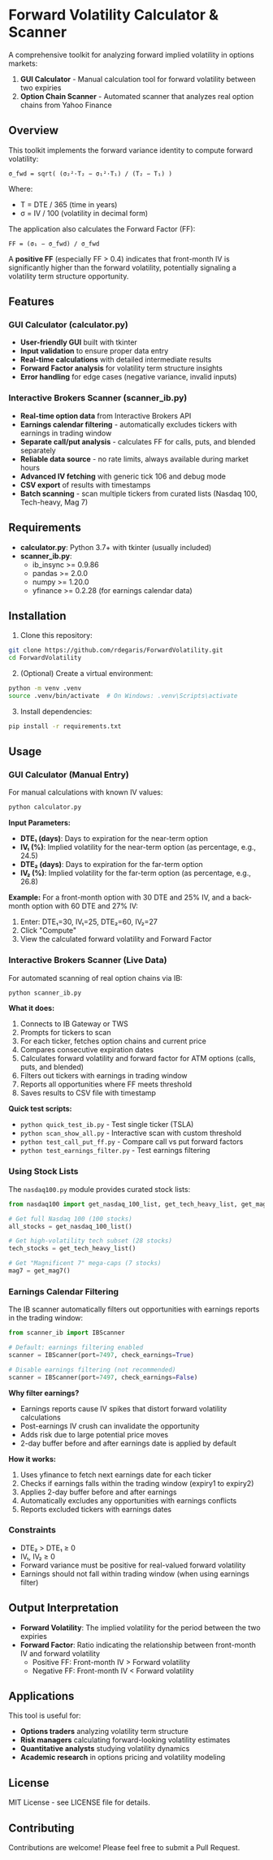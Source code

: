 # Forward Volatility Calculator & Scanner

A comprehensive toolkit for analyzing forward implied volatility in options markets:
1. **GUI Calculator** - Manual calculation tool for forward volatility between two expiries
2. **Option Chain Scanner** - Automated scanner that analyzes real option chains from Yahoo Finance

## Overview

This toolkit implements the forward variance identity to compute forward volatility:

```
σ_fwd = sqrt( (σ₂²·T₂ − σ₁²·T₁) / (T₂ − T₁) )
```

Where:
- T = DTE / 365 (time in years)
- σ = IV / 100 (volatility in decimal form)

The application also calculates the Forward Factor (FF):
```
FF = (σ₁ − σ_fwd) / σ_fwd
```

A **positive FF** (especially FF > 0.4) indicates that front-month IV is significantly higher than the forward volatility, potentially signaling a volatility term structure opportunity.

## Features

### GUI Calculator (calculator.py)
- **User-friendly GUI** built with tkinter
- **Input validation** to ensure proper data entry
- **Real-time calculations** with detailed intermediate results
- **Forward Factor analysis** for volatility term structure insights
- **Error handling** for edge cases (negative variance, invalid inputs)

### Interactive Brokers Scanner (scanner_ib.py)
- **Real-time option data** from Interactive Brokers API
- **Earnings calendar filtering** - automatically excludes tickers with earnings in trading window
- **Separate call/put analysis** - calculates FF for calls, puts, and blended separately
- **Reliable data source** - no rate limits, always available during market hours
- **Advanced IV fetching** with generic tick 106 and debug mode
- **CSV export** of results with timestamps
- **Batch scanning** - scan multiple tickers from curated lists (Nasdaq 100, Tech-heavy, Mag 7)

## Requirements

- **calculator.py**: Python 3.7+ with tkinter (usually included)
- **scanner_ib.py**: 
  - ib_insync >= 0.9.86
  - pandas >= 2.0.0
  - numpy >= 1.20.0
  - yfinance >= 0.2.28 (for earnings calendar data)

## Installation

1. Clone this repository:
```bash
git clone https://github.com/rdegaris/ForwardVolatility.git
cd ForwardVolatility
```

2. (Optional) Create a virtual environment:
```bash
python -m venv .venv
source .venv/bin/activate  # On Windows: .venv\Scripts\activate
```

3. Install dependencies:
```bash
pip install -r requirements.txt
```

## Usage

### GUI Calculator (Manual Entry)

For manual calculations with known IV values:

```bash
python calculator.py
```

**Input Parameters:**
- **DTE₁ (days)**: Days to expiration for the near-term option
- **IV₁ (%)**: Implied volatility for the near-term option (as percentage, e.g., 24.5)
- **DTE₂ (days)**: Days to expiration for the far-term option
- **IV₂ (%)**: Implied volatility for the far-term option (as percentage, e.g., 26.8)

**Example:** For a front-month option with 30 DTE and 25% IV, and a back-month option with 60 DTE and 27% IV:
1. Enter: DTE₁=30, IV₁=25, DTE₂=60, IV₂=27
2. Click "Compute"
3. View the calculated forward volatility and Forward Factor

### Interactive Brokers Scanner (Live Data)

For automated scanning of real option chains via IB:

```bash
python scanner_ib.py
```

**What it does:**
1. Connects to IB Gateway or TWS
2. Prompts for tickers to scan
3. For each ticker, fetches option chains and current price
4. Compares consecutive expiration dates
5. Calculates forward volatility and forward factor for ATM options (calls, puts, and blended)
6. Filters out tickers with earnings in trading window
7. Reports all opportunities where FF meets threshold
8. Saves results to CSV file with timestamp

**Quick test scripts:**
- `python quick_test_ib.py` - Test single ticker (TSLA)
- `python scan_show_all.py` - Interactive scan with custom threshold
- `python test_call_put_ff.py` - Compare call vs put forward factors
- `python test_earnings_filter.py` - Test earnings filtering

### Using Stock Lists

The `nasdaq100.py` module provides curated stock lists:

```python
from nasdaq100 import get_nasdaq_100_list, get_tech_heavy_list, get_mag7

# Get full Nasdaq 100 (100 stocks)
all_stocks = get_nasdaq_100_list()

# Get high-volatility tech subset (28 stocks)
tech_stocks = get_tech_heavy_list()

# Get "Magnificent 7" mega-caps (7 stocks)
mag7 = get_mag7()
```

### Earnings Calendar Filtering

The IB scanner automatically filters out opportunities with earnings reports in the trading window:

```python
from scanner_ib import IBScanner

# Default: earnings filtering enabled
scanner = IBScanner(port=7497, check_earnings=True)

# Disable earnings filtering (not recommended)
scanner = IBScanner(port=7497, check_earnings=False)
```

**Why filter earnings?**
- Earnings reports cause IV spikes that distort forward volatility calculations
- Post-earnings IV crush can invalidate the opportunity
- Adds risk due to large potential price moves
- 2-day buffer before and after earnings date is applied by default

**How it works:**
1. Uses yfinance to fetch next earnings date for each ticker
2. Checks if earnings falls within the trading window (expiry1 to expiry2)
3. Applies 2-day buffer before and after earnings
4. Automatically excludes any opportunities with earnings conflicts
5. Reports excluded tickers with earnings dates

### Constraints

- DTE₂ > DTE₁ ≥ 0
- IV₁, IV₂ ≥ 0
- Forward variance must be positive for real-valued forward volatility
- Earnings should not fall within trading window (when using earnings filter)

## Output Interpretation

- **Forward Volatility**: The implied volatility for the period between the two expiries
- **Forward Factor**: Ratio indicating the relationship between front-month IV and forward volatility
  - Positive FF: Front-month IV > Forward volatility
  - Negative FF: Front-month IV < Forward volatility

## Applications

This tool is useful for:
- **Options traders** analyzing volatility term structure
- **Risk managers** calculating forward-looking volatility estimates
- **Quantitative analysts** studying volatility dynamics
- **Academic research** in options pricing and volatility modeling

## License

MIT License - see LICENSE file for details.

## Contributing

Contributions are welcome! Please feel free to submit a Pull Request.